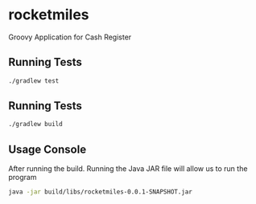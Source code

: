 # rocketmiles
Groovy Application for Cash Register

## Running Tests
```bash
./gradlew test 
```

## Running Tests
```bash
./gradlew build 
```

## Usage Console

After running the build. Running the Java JAR file will allow us to run the program

```bash
java -jar build/libs/rocketmiles-0.0.1-SNAPSHOT.jar
```
